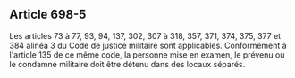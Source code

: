 Article 698-5
----
Les articles 73 à 77, 93, 94, 137, 302, 307 à 318, 357, 371, 374, 375, 377 et
384 alinéa 3 du Code de justice militaire sont applicables. Conformément à
l'article 135 de ce même code, la personne mise en examen, le prévenu ou le
condamné militaire doit être détenu dans des locaux séparés.
